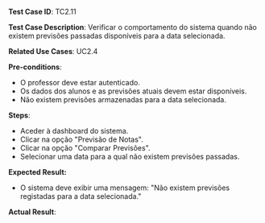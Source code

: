 **Test Case ID**: TC2.11

**Test Case Description**: Verificar o comportamento do sistema quando não existem previsões passadas disponíveis para a data selecionada.

**Related Use Cases**: UC2.4

**Pre-conditions**:
- O professor deve estar autenticado.
- Os dados dos alunos e as previsões atuais devem estar disponíveis.
- Não existem previsões armazenadas para a data selecionada.

**Steps**:
- Aceder à dashboard do sistema.
- Clicar na opção "Previsão de Notas".
- Clicar na opção "Comparar Previsões".
- Selecionar uma data para a qual não existem previsões passadas.

**Expected Result:**
- O sistema deve exibir uma mensagem: "Não existem previsões registadas para a data selecionada."

**Actual Result**: 